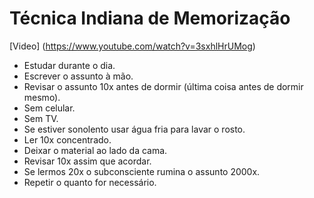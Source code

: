 # Técnica Indiana de Memorização

[Video] (https://www.youtube.com/watch?v=3sxhlHrUMog)

- Estudar durante o dia.  
- Escrever o assunto à mão.  
- Revisar o assunto 10x antes de dormir (última coisa antes de dormir mesmo).  
- Sem celular.  
- Sem TV.  
- Se estiver sonolento usar água fria para lavar o rosto.  
- Ler 10x concentrado.  
- Deixar o material ao lado da cama.  
- Revisar 10x assim que acordar.  
- Se lermos 20x o subconsciente rumina o assunto 2000x.  
- Repetir o quanto for necessário.  